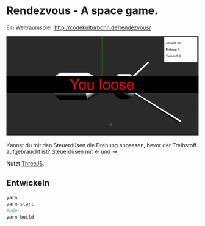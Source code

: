 # Rendezvous - A space game.

Ein Weltraumspiel: http://codekulturbonn.de/rendezvous/

![Game](bilder/spacegame.gif)

Kannst du mit den Steuerdüsen die Drehung anpassen, bevor der Treibstoff aufgebraucht ist? Steuerdüsen mit <- und ->.

Nutzt [ThreeJS](https://threejs.org/).

## Entwickeln

````bash
yarn
yarn start
#oder:
yarn build
````
